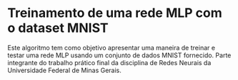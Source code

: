 # Treinamento de uma rede MLP com o dataset MNIST
Este algoritmo tem como objetivo apresentar uma maneira de treinar e testar uma rede MLP usando um conjunto de dados MNIST fornecido.
Parte integrante do trabalho prático final da disciplina de Redes Neurais da Universidade Federal de Minas Gerais. 
